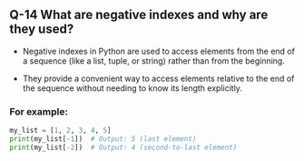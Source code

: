 ## Q-14 What are negative indexes and why are they used?

- Negative indexes in Python are used to access elements from the end of a sequence (like a list, tuple, or string) rather than from the beginning. 

- They provide a convenient way to access elements relative to the end of the sequence without needing to know its length explicitly.

### For example:

```python
my_list = [1, 2, 3, 4, 5]
print(my_list[-1])  # Output: 5 (last element)
print(my_list[-2])  # Output: 4 (second-to-last element)
```